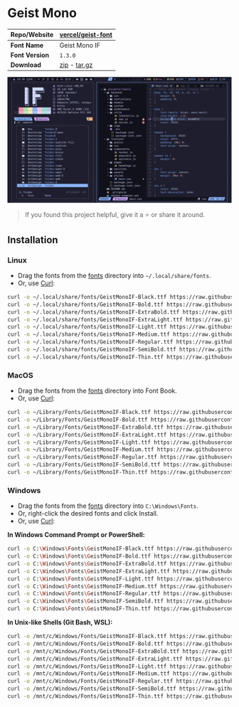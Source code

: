 <!-- SHORTCUT REFERENCE LINKS -->

[zip]: https://github.com/iconicFonts/if/releases/download/v1.1.0/Geist_Mono.zip
[tar]: https://github.com/iconicFonts/if/releases/download/v1.1.0/Geist_Mono.tar.gz
[url]: https://github.com/vercel/geist-font

# Geist Mono

| Repo/Website     | [vercel/geist-font][url]   |
| :--------------- | :------------------------- |
| **Font Name**    | Geist Mono IF              |
| **Font Version** | `1.3.0`                    |
| **Download**     | [zip][zip] - [tar.gz][tar] |

![Font preview](preview.png)

> If you found this project helpful, give it a :star: or share it around.

## Installation

### Linux

- Drag the fonts from the [fonts](fonts) directory into `~/.local/share/fonts`.
- Or, use [Curl](https://github.com/curl/curl):

```sh
curl -o ~/.local/share/fonts/GeistMonoIF-Black.ttf https://raw.githubusercontent.com/iconicFonts/if/main/fonts/patched/Geist_Mono/fonts/GeistMonoIF-Black.ttf
curl -o ~/.local/share/fonts/GeistMonoIF-Bold.ttf https://raw.githubusercontent.com/iconicFonts/if/main/fonts/patched/Geist_Mono/fonts/GeistMonoIF-Bold.ttf
curl -o ~/.local/share/fonts/GeistMonoIF-ExtraBold.ttf https://raw.githubusercontent.com/iconicFonts/if/main/fonts/patched/Geist_Mono/fonts/GeistMonoIF-ExtraBold.ttf
curl -o ~/.local/share/fonts/GeistMonoIF-ExtraLight.ttf https://raw.githubusercontent.com/iconicFonts/if/main/fonts/patched/Geist_Mono/fonts/GeistMonoIF-ExtraLight.ttf
curl -o ~/.local/share/fonts/GeistMonoIF-Light.ttf https://raw.githubusercontent.com/iconicFonts/if/main/fonts/patched/Geist_Mono/fonts/GeistMonoIF-Light.ttf
curl -o ~/.local/share/fonts/GeistMonoIF-Medium.ttf https://raw.githubusercontent.com/iconicFonts/if/main/fonts/patched/Geist_Mono/fonts/GeistMonoIF-Medium.ttf
curl -o ~/.local/share/fonts/GeistMonoIF-Regular.ttf https://raw.githubusercontent.com/iconicFonts/if/main/fonts/patched/Geist_Mono/fonts/GeistMonoIF-Regular.ttf
curl -o ~/.local/share/fonts/GeistMonoIF-SemiBold.ttf https://raw.githubusercontent.com/iconicFonts/if/main/fonts/patched/Geist_Mono/fonts/GeistMonoIF-SemiBold.ttf
curl -o ~/.local/share/fonts/GeistMonoIF-Thin.ttf https://raw.githubusercontent.com/iconicFonts/if/main/fonts/patched/Geist_Mono/fonts/GeistMonoIF-Thin.ttf
```

### MacOS

- Drag the fonts from the [fonts](fonts) directory into Font Book.
- Or, use [Curl](https://github.com/curl/curl):

```sh
curl -o ~/Library/Fonts/GeistMonoIF-Black.ttf https://raw.githubusercontent.com/iconicFonts/if/main/fonts/patched/Geist_Mono/fonts/GeistMonoIF-Black.ttf
curl -o ~/Library/Fonts/GeistMonoIF-Bold.ttf https://raw.githubusercontent.com/iconicFonts/if/main/fonts/patched/Geist_Mono/fonts/GeistMonoIF-Bold.ttf
curl -o ~/Library/Fonts/GeistMonoIF-ExtraBold.ttf https://raw.githubusercontent.com/iconicFonts/if/main/fonts/patched/Geist_Mono/fonts/GeistMonoIF-ExtraBold.ttf
curl -o ~/Library/Fonts/GeistMonoIF-ExtraLight.ttf https://raw.githubusercontent.com/iconicFonts/if/main/fonts/patched/Geist_Mono/fonts/GeistMonoIF-ExtraLight.ttf
curl -o ~/Library/Fonts/GeistMonoIF-Light.ttf https://raw.githubusercontent.com/iconicFonts/if/main/fonts/patched/Geist_Mono/fonts/GeistMonoIF-Light.ttf
curl -o ~/Library/Fonts/GeistMonoIF-Medium.ttf https://raw.githubusercontent.com/iconicFonts/if/main/fonts/patched/Geist_Mono/fonts/GeistMonoIF-Medium.ttf
curl -o ~/Library/Fonts/GeistMonoIF-Regular.ttf https://raw.githubusercontent.com/iconicFonts/if/main/fonts/patched/Geist_Mono/fonts/GeistMonoIF-Regular.ttf
curl -o ~/Library/Fonts/GeistMonoIF-SemiBold.ttf https://raw.githubusercontent.com/iconicFonts/if/main/fonts/patched/Geist_Mono/fonts/GeistMonoIF-SemiBold.ttf
curl -o ~/Library/Fonts/GeistMonoIF-Thin.ttf https://raw.githubusercontent.com/iconicFonts/if/main/fonts/patched/Geist_Mono/fonts/GeistMonoIF-Thin.ttf
```

### Windows

- Drag the fonts from the [fonts](fonts) directory into `C:\Windows\Fonts`.
- Or, right-click the desired fonts and click Install.
- Or, use [Curl](https://github.com/curl/curl):

**In Windows Command Prompt or PowerShell:**

```sh
curl -o C:\Windows\Fonts\GeistMonoIF-Black.ttf https://raw.githubusercontent.com/iconicFonts/if/main/fonts/patched/Geist_Mono/fonts/GeistMonoIF-Black.ttf
curl -o C:\Windows\Fonts\GeistMonoIF-Bold.ttf https://raw.githubusercontent.com/iconicFonts/if/main/fonts/patched/Geist_Mono/fonts/GeistMonoIF-Bold.ttf
curl -o C:\Windows\Fonts\GeistMonoIF-ExtraBold.ttf https://raw.githubusercontent.com/iconicFonts/if/main/fonts/patched/Geist_Mono/fonts/GeistMonoIF-ExtraBold.ttf
curl -o C:\Windows\Fonts\GeistMonoIF-ExtraLight.ttf https://raw.githubusercontent.com/iconicFonts/if/main/fonts/patched/Geist_Mono/fonts/GeistMonoIF-ExtraLight.ttf
curl -o C:\Windows\Fonts\GeistMonoIF-Light.ttf https://raw.githubusercontent.com/iconicFonts/if/main/fonts/patched/Geist_Mono/fonts/GeistMonoIF-Light.ttf
curl -o C:\Windows\Fonts\GeistMonoIF-Medium.ttf https://raw.githubusercontent.com/iconicFonts/if/main/fonts/patched/Geist_Mono/fonts/GeistMonoIF-Medium.ttf
curl -o C:\Windows\Fonts\GeistMonoIF-Regular.ttf https://raw.githubusercontent.com/iconicFonts/if/main/fonts/patched/Geist_Mono/fonts/GeistMonoIF-Regular.ttf
curl -o C:\Windows\Fonts\GeistMonoIF-SemiBold.ttf https://raw.githubusercontent.com/iconicFonts/if/main/fonts/patched/Geist_Mono/fonts/GeistMonoIF-SemiBold.ttf
curl -o C:\Windows\Fonts\GeistMonoIF-Thin.ttf https://raw.githubusercontent.com/iconicFonts/if/main/fonts/patched/Geist_Mono/fonts/GeistMonoIF-Thin.ttf
```

**In Unix-like Shells (Git Bash, WSL):**

```sh
curl -o /mnt/c/Windows/Fonts/GeistMonoIF-Black.ttf https://raw.githubusercontent.com/iconicFonts/if/main/fonts/patched/Geist_Mono/fonts/GeistMonoIF-Black.ttf
curl -o /mnt/c/Windows/Fonts/GeistMonoIF-Bold.ttf https://raw.githubusercontent.com/iconicFonts/if/main/fonts/patched/Geist_Mono/fonts/GeistMonoIF-Bold.ttf
curl -o /mnt/c/Windows/Fonts/GeistMonoIF-ExtraBold.ttf https://raw.githubusercontent.com/iconicFonts/if/main/fonts/patched/Geist_Mono/fonts/GeistMonoIF-ExtraBold.ttf
curl -o /mnt/c/Windows/Fonts/GeistMonoIF-ExtraLight.ttf https://raw.githubusercontent.com/iconicFonts/if/main/fonts/patched/Geist_Mono/fonts/GeistMonoIF-ExtraLight.ttf
curl -o /mnt/c/Windows/Fonts/GeistMonoIF-Light.ttf https://raw.githubusercontent.com/iconicFonts/if/main/fonts/patched/Geist_Mono/fonts/GeistMonoIF-Light.ttf
curl -o /mnt/c/Windows/Fonts/GeistMonoIF-Medium.ttf https://raw.githubusercontent.com/iconicFonts/if/main/fonts/patched/Geist_Mono/fonts/GeistMonoIF-Medium.ttf
curl -o /mnt/c/Windows/Fonts/GeistMonoIF-Regular.ttf https://raw.githubusercontent.com/iconicFonts/if/main/fonts/patched/Geist_Mono/fonts/GeistMonoIF-Regular.ttf
curl -o /mnt/c/Windows/Fonts/GeistMonoIF-SemiBold.ttf https://raw.githubusercontent.com/iconicFonts/if/main/fonts/patched/Geist_Mono/fonts/GeistMonoIF-SemiBold.ttf
curl -o /mnt/c/Windows/Fonts/GeistMonoIF-Thin.ttf https://raw.githubusercontent.com/iconicFonts/if/main/fonts/patched/Geist_Mono/fonts/GeistMonoIF-Thin.ttf
```
